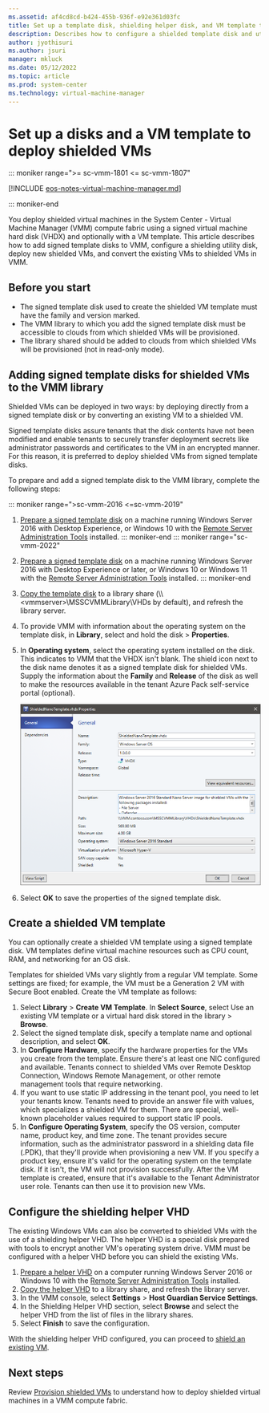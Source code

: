 ```yaml
---
ms.assetid: af4cd8cd-b424-455b-936f-e92e361d03fc
title: Set up a template disk, shielding helper disk, and VM template to deploy shielded VMs in the VMM fabric
description: Describes how to configure a shielded template disk and utility disk in VMM to provision new shielded VMs and convert existing VMs to shielded VMs
author: jyothisuri
ms.author: jsuri
manager: mkluck
ms.date: 05/12/2022
ms.topic: article
ms.prod: system-center
ms.technology: virtual-machine-manager
---
```


#  Set up a disks and a VM template to deploy shielded VMs

::: moniker range=">= sc-vmm-1801 <= sc-vmm-1807"

[!INCLUDE [eos-notes-virtual-machine-manager.md](../includes/eos-notes-virtual-machine-manager.md)]

::: moniker-end

You deploy shielded virtual machines in the System Center - Virtual Machine Manager (VMM) compute fabric using a signed virtual machine hard disk (VHDX) and optionally with a VM template. This article describes how to add signed template disks to VMM, configure a shielding utility disk, deploy new shielded VMs, and convert the existing VMs to shielded VMs in VMM.

## Before you start

- The signed template disk used to create the shielded VM template must have the family and version marked.
- The VMM library to which you add the signed template disk must be accessible to clouds from which shielded VMs will be provisioned.
- The library shared should be added to clouds from which shielded VMs will be provisioned (not in read-only mode).

## Adding signed template disks for shielded VMs to the VMM library

Shielded VMs can be deployed in two ways: by deploying directly from a signed template disk or by converting an existing VM to a shielded VM.

Signed template disks assure tenants that the disk contents have not been modified and enable tenants to securely transfer deployment secrets like administrator passwords and certificates to the VM in an encrypted manner. For this reason, it is preferred to deploy shielded VMs from signed template disks.

To prepare and add a signed template disk to the VMM library, complete the following steps:

::: moniker range=">sc-vmm-2016 <=sc-vmm-2019"
1. [Prepare a signed template disk](/windows-server/security/guarded-fabric-shielded-vm/guarded-fabric-create-a-shielded-vm-template) on a machine running Windows Server 2016 with Desktop Experience, or Windows 10 with the [Remote Server Administration Tools](https://www.microsoft.com/download/details.aspx?id=45520) installed.
::: moniker-end
::: moniker range="sc-vmm-2022"
1. [Prepare a signed template disk](/windows-server/security/guarded-fabric-shielded-vm/guarded-fabric-create-a-shielded-vm-template) on a machine running Windows Server 2016 with Desktop Experience or later, or Windows 10 or Windows 11 with the [Remote Server Administration Tools](https://www.microsoft.com/download/details.aspx?id=45520) installed.
::: moniker-end
2. [Copy the template disk](library-files.md) to a library share (\\\\\<vmmserver\>\\MSSCVMMLibrary\\VHDs by default), and refresh the library server.
3. To provide VMM with information about the operating system on the template disk, in **Library**, select and hold the disk > **Properties**.
4. In **Operating system**, select the operating system installed on the disk. This indicates to VMM that the VHDX isn't blank. The shield icon next to the disk name denotes it as a signed template disk for shielded VMs. Supply the information about the **Family** and **Release** of the disk as well to make the resources available in the tenant Azure Pack self-service portal (optional).

    ![Screenshot of Disk properties window for the signed template disk.](./media/guarded-deploy-template/guarded-disk-properties.png)

5. Select **OK** to save the properties of the signed template disk.

## Create a shielded VM template

You can optionally create a shielded VM template using a signed template disk. VM templates define virtual machine resources such as CPU count, RAM, and networking for an OS disk.

Templates for shielded VMs vary slightly from a regular VM template. Some settings are fixed; for example, the VM must be a Generation 2 VM with Secure Boot enabled. Create the VM template as follows:

1.	Select **Library** > **Create VM Template**. In **Select Source**, select Use an existing VM template or a virtual hard disk stored in the library > **Browse**.
2.	Select the signed template disk, specify a template name and optional description, and select **OK**.
3.	In **Configure Hardware**, specify the hardware properties for the VMs you create from the template. Ensure there's at least one NIC configured and available. Tenants connect to shielded VMs over Remote Desktop Connection, Windows Remote Management, or other remote management tools that require networking.
4.	If you want to use static IP addressing in the tenant pool, you need to let your tenants know. Tenants need to provide an answer file with values, which specializes a shielded VM for them. There are special, well-known placeholder values required to support static IP pools.
5.	In **Configure Operating System**, specify the OS version, computer name, product key, and time zone. The tenant provides secure information, such as the administrator password in a shielding data file (.PDK), that they'll provide when provisioning a new VM. If you specify a product key, ensure it's valid for the operating system on the template disk. If it isn't, the VM will not provision successfully.
After the VM template is created, ensure that it's available to the Tenant Administrator user role. Tenants can then use it to provision new VMs.

## Configure the shielding helper VHD

The existing Windows VMs can also be converted to shielded VMs with the use of a shielding helper VHD. The helper VHD is a special disk prepared with tools to encrypt another VM's operating system drive. VMM must be configured with a helper VHD before you can shield the existing VMs.

1. [Prepare a helper VHD](/windows-server/security/guarded-fabric-shielded-vm/guarded-fabric-vm-shielding-helper-vhd) on a computer running Windows Server 2016 or Windows 10 with the [Remote Server Administration Tools](https://www.microsoft.com/en-us/download/details.aspx?id=45520) installed.
2. [Copy the helper VHD](library-files.md) to a library share, and refresh the library server.
3. In the VMM console, select **Settings** > **Host Guardian Service Settings**.
4. In the Shielding Helper VHD section, select **Browse** and select the helper VHD from the list of files in the library shares.
5. Select **Finish** to save the configuration.

With the shielding helper VHD configured, you can proceed to [shield an existing VM](guarded-deploy-vm.md#shield-an-existing-vm).

## Next steps

Review [Provision shielded VMs](guarded-deploy-vm.md) to understand how to deploy shielded virtual machines in a VMM compute fabric.
